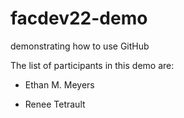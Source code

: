 # facdev22-demo
demonstrating how to use GitHub

The list of participants in this demo are:

- Ethan M. Meyers

- Renee Tetrault

